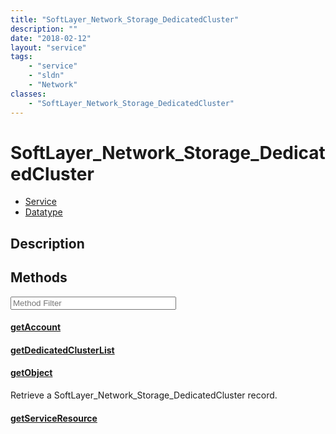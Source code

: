 ```yaml
---
title: "SoftLayer_Network_Storage_DedicatedCluster"
description: ""
date: "2018-02-12"
layout: "service"
tags:
    - "service"
    - "sldn"
    - "Network"
classes:
    - "SoftLayer_Network_Storage_DedicatedCluster"
---
```

# SoftLayer_Network_Storage_DedicatedCluster
<div id='service-datatype'>
    <ul id='sldn-reference-tabs'>
    <li id='service'> <a href='/reference/services/SoftLayer_Network_Storage_DedicatedCluster' >Service</a></li>    <li id='datatype'> <a href='/reference/datatypes/SoftLayer_Network_Storage_DedicatedCluster' >Datatype</a></li>
    </ul>
</div>

## Description






        
<div id="properties" class="content service-content">

## Methods

<div class="view-filters">
    <div class="clearfix">
        <div class="search-input-box">
            <input placeholder="Method Filter" onkeyup="titleSearch(inputId='edit-combine', divId='method-div', elementClass='method-row')" 
                type="text" id="edit-combine" value="" size="30" maxlength="128" class="form-text">
        </div>
    </div>
</div>

<div id="method-div">

<div class="method-row">

#### [getAccount](/reference/services/SoftLayer_Network_Storage_DedicatedCluster/getAccount)


</div>

<div class="method-row">

#### [getDedicatedClusterList](/reference/services/SoftLayer_Network_Storage_DedicatedCluster/getDedicatedClusterList)


</div>

<div class="method-row">

#### [getObject](/reference/services/SoftLayer_Network_Storage_DedicatedCluster/getObject)
Retrieve a SoftLayer_Network_Storage_DedicatedCluster record.

</div>

<div class="method-row">

#### [getServiceResource](/reference/services/SoftLayer_Network_Storage_DedicatedCluster/getServiceResource)


</div>
</div>

</div>

